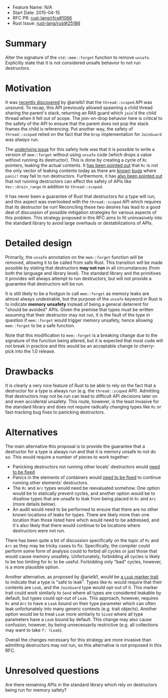- Feature Name: N/A
- Start Date: 2015-04-15
- RFC PR: [rust-lang/rfcs#1066](https://github.com/rust-lang/rfcs/pull/1066)
- Rust Issue: [rust-lang/rust#25186](https://github.com/rust-lang/rust/issues/25186)

# Summary

Alter the signature of the `std::mem::forget` function to remove `unsafe`.
Explicitly state that it is not considered unsafe behavior to not run
destructors.

# Motivation

It was [recently discovered][scoped-bug] by @arielb1 that the `thread::scoped`
API was unsound. To recap, this API previously allowed spawning a child thread
sharing the parent's stack, returning an RAII guard which `join`'d the child
thread when it fell out of scope. The join-on-drop behavior here is critical to
the safety of the API to ensure that the parent does not pop the stack frames
the child is referencing. Put another way, the safety of `thread::scoped` relied
on the fact that the `Drop` implementation for `JoinGuard` was *always* run.

[scoped-bug]: https://github.com/rust-lang/rust/issues/24292

The [underlying issue][forget-bug] for this safety hole was that it is possible
to write a version of `mem::forget` without using `unsafe` code (which drops a
value without running its destructor). This is done by creating a cycle of `Rc`
pointers, leaking the actual contents. It [has been pointed out][dtor-comment]
that `Rc` is not the only vector of leaking contents today as there are
[known][dtor-bug1] [bugs][dtor-bug2] where `panic!` may fail to run
destructors. Furthermore, it has [also been pointed out][drain-bug] that not
running destructors can affect the safety of APIs like `Vec::drain_range` in
addition to `thread::scoped`.

[forget-bug]: https://github.com/rust-lang/rust/issues/24456
[dtor-comment]: https://github.com/rust-lang/rust/issues/24292#issuecomment-93505374
[dtor-bug1]: https://github.com/rust-lang/rust/issues/14875
[dtor-bug2]: https://github.com/rust-lang/rust/issues/16135
[drain-bug]: https://github.com/rust-lang/rust/issues/24292#issuecomment-93513451

It has never been a guarantee of Rust that destructors for a type will run, and
this aspect was overlooked with the `thread::scoped` API which requires that its
destructor be run! Reconciling these two desires has lead to a good deal of
discussion of possible mitigation strategies for various aspects of this
problem. This strategy proposed in this RFC aims to fit uninvasively into the
standard library to avoid large overhauls or destabilizations of APIs.

# Detailed design

Primarily, the `unsafe` annotation on the `mem::forget` function will be
removed, allowing it to be called from safe Rust. This transition will be made
possible by stating that destructors **may not run** in all circumstances (from
both the language and library level). The standard library and the primitives it
provides will always attempt to run destructors, but will not provide a
guarantee that destructors will be run.

It is still likely to be a footgun to call `mem::forget` as memory leaks are
almost always undesirable, but the purpose of the `unsafe` keyword in Rust is to
indicate **memory unsafety** instead of being a general deterrent for "should be
avoided" APIs. Given the premise that types must be written assuming that their
destructor may not run, it is the fault of the type in question if `mem::forget`
would trigger memory unsafety, hence allowing `mem::forget` to be a safe
function.

Note that this modification to `mem::forget` is a breaking change due to the
signature of the function being altered, but it is expected that most code will
not break in practice and this would be an acceptable change to cherry-pick into
the 1.0 release.

# Drawbacks

It is clearly a very nice feature of Rust to be able to rely on the fact that a
destructor for a type is always run (e.g. the `thread::scoped` API). Admitting
that destructors may not be run can lead to difficult API decisions later on and
even accidental unsafety. This route, however, is the least invasive for the
standard library and does not require radically changing types like `Rc` or
fast-tracking bug fixes to panicking destructors.

# Alternatives

The main alternative this proposal is to provide the guarantee that a destructor
for a type is always run and that it is memory unsafe to not do so. This would
require a number of pieces to work together:

* Panicking destructors not running other locals' destructors would [need to be
  fixed][dtor-bug1]
* Panics in the elements of containers would [need to be fixed][dtor-bug2] to
  continue running other elements' destructors.
* The `Rc` and `Arc` types would need be reevaluated somehow. One option would
  be to statically prevent cycles, and another option would be to disallow types
  that are unsafe to leak from being placed in `Rc` and `Arc` (more details
  below).
* An audit would need to be performed to ensure that there are no other known
  locations of leaks for types. There are likely more than one location than
  those listed here which would need to be addressed, and it's also likely that
  there would continue to be locations where destructors were not run.

There has been quite a bit of discussion specifically on the topic of `Rc` and
`Arc` as they may be tricky cases to fix. Specifically, the compiler could
perform some form of analysis could to forbid *all* cycles or just those that
would cause memory unsafety. Unfortunately, forbidding all cycles is likely to
be too limiting for `Rc` to be useful. Forbidding only "bad" cycles, however, is
a more plausible option.

Another alternative, as proposed by @arielb1, would be [a `Leak` marker
trait][leak] to indicate that a type is "safe to leak". Types like `Rc` would
require that their contents are `Leak`, and the `JoinGuard` type would opt-out
of it.  This marker trait could work similarly to `Send` where all types are
considered leakable by default, but types could opt-out of `Leak`. This
approach, however, requires `Rc` and `Arc` to have a `Leak` bound on their type
parameter which can often leak unfortunately into many generic contexts (e.g.
trait objects).  Another option would be to treat `Leak` more similarly to
`Sized` where all type parameters have a `Leak` bound by default. This change
may also cause confusion, however, by being unnecessarily restrictive (e.g. all
collections may want to take `T: ?Leak`).

[leak]: https://github.com/rust-lang/rust/issues/24292#issuecomment-91646130

Overall the changes necessary for this strategy are more invasive than admitting
destructors may not run, so this alternative is not proposed in this RFC.

# Unresolved questions

Are there remaining APIs in the standard library which rely on destructors being
run for memory safety?
